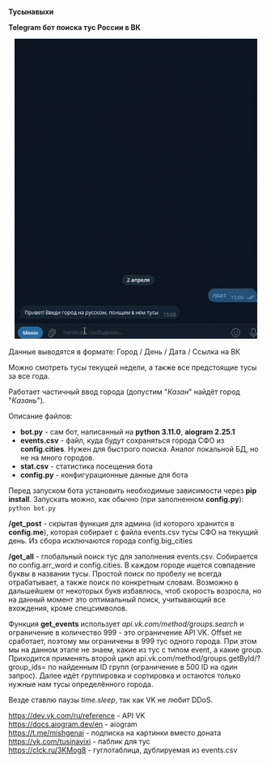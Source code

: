 **Тусынавыхи**

**Telegram бот поиска тус России в ВК**

<div align="center">
  <img src="https://raw.githubusercontent.com/amputator84/partyfind/refs/heads/master/pic/example.gif"/>
</div>

Данные выводятся в формате:
Город / День / Дата / Ссылка на ВК

Можно смотреть тусы текущей недели, а также все предстоящие тусы за все года.

Работает частичный ввод города (допустим "_Казан_" найдёт город "_Казань_").

Описание файлов:  
* **bot.py** - сам бот, написанный на **python 3.11.0**, **aiogram 2.25.1**  
* **events.csv** - файл, куда будут сохраняться города СФО из **config.cities**. Нужен для быстрого поиска. Аналог локальной БД, но не на много городов.  
* **stat.csv** - статистика посещения бота  
* **config.py** - конфигурационные данные для бота

Перед запуском бота установить необходимые зависимости через **pip install**.
Запускать можно, как обычно (при заполненном **config.py**):
`python bot.py`

**/get_post** - скрытая функция для админа (id которого хранится в **config.me**), которая собирает с файла events.csv тусы СФО на текущий день. Из сбора исключаются города config.big_cities

**/get_all** - глобальный поиск тус для заполнения events.csv. Собирается по config.arr_word и config.cities. В каждом городе ищется совпадение буквы в названии тусы. Простой поиск по пробелу не всегда отрабатывает, а также поиск по конкретным словам. Возможно в дальшейшем от некоторых букв избавлюсь, чтоб скорость возросла, но на данный момент это оптимальный поиск, учитывающий все вхождения, кроме спецсимволов.

Функция **get_events** использует _api.vk.com/method/groups.search_ и ограничение в количество 999 - это ограничение API VK. Offset не сработает, поэтому мы ограничены в 999 тус одного города.
При этом мы на данном этапе не знаем, какие из тус с типом event, а какие group. Приходится применять второй цикл api.vk.com/method/groups.getById/?group_ids= по найденным ID групп (ограничение в 500 ID на один запрос). Далее идёт группировка и сортировка и остаются только нужные нам тусы определённого города.

Везде ставлю паузы _time.sleep_, так как VK не любит DDoS.


https://dev.vk.com/ru/reference - API VK  
https://docs.aiogram.dev/en - aiogram  
https://t.me/mishgenai - подписка на картинки вместо доната  
https://vk.com/tusinavixi - паблик для тус  
https://clck.ru/3KMog8 - гуглотаблица, дублируемая из events.csv